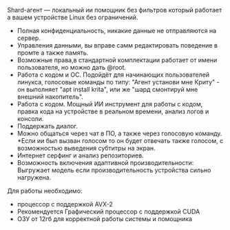 Shard-агент — локальный ии помощник без фильтров который работает а вашем устройстве Linux без ограничений.
- Полная конфиденциальность, никакие данные не отправляются на сервер.
- Управления данными, вы вправе самм редактировать поведение в промте а также память.
- Возможные права,в стандартной комплектации работает от имени пользователя, но можно дать @root.
- Работа с кодом и ОС. Подойдёт для начинающих пользователей линукса, голосовые команды по типу: "Агент установи мне Криту" - он выполняет "apt install krita", или же "шард смонтируй мне внешний накопитель".
- Работа с кодом. Мощный ИИ инструмент для работы с кодом, правка кода на устройстве в реальном времени, анализ логов и консоли.
- Поддержать диалог.
- Можно общаться через чат в ПО, а также через голосовую команду.
*Если ии был вызван голосом то он будет отвечать также голосом, с возможностью выведения субтитры на экран.
- Интернет серфинг и анализ репозиториев.
- Возможность включения адаптивной производительности: Выгружает модель если производительность устройства сильно нагружена.


Для работы необходимо:
- процессор с поддержкой AVX-2
- Рекомендуется Графический процессор с поддержкой CUDA
- ОЗУ от 12гб для корректной работы системы и помощника
